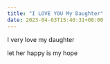 ```yaml
---
title: "I LOVE YOU My Daughter"
date: 2023-04-03T15:40:31+08:00
---
```


I very love my daughter 

let her happy is my hope